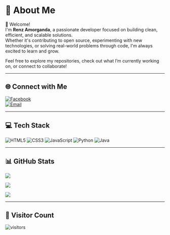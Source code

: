 # 💫 About Me
👋 Welcome!  
I'm **Renz Amorganda**, a passionate developer focused on building clean, efficient, and scalable solutions.  
Whether it's contributing to open source, experimenting with new technologies, or solving real-world problems through code, I'm always excited to learn and grow.

Feel free to explore my repositories, check out what I’m currently working on, or connect to collaborate!

---

## 🌐 Connect with Me
[![Facebook](https://img.shields.io/badge/Facebook-%231877F2.svg?style=for-the-badge&logo=Facebook&logoColor=white)](https://facebook.com/RenzAmorganda)  
[![Email](https://img.shields.io/badge/Email-D14836?style=for-the-badge&logo=gmail&logoColor=white)](mailto:Renz.amorganda@sccpag.edu.ph)

---

## 💻 Tech Stack
![HTML5](https://img.shields.io/badge/HTML5-%23E34F26.svg?style=plastic&logo=html5&logoColor=white)
![CSS3](https://img.shields.io/badge/CSS3-%231572B6.svg?style=plastic&logo=css3&logoColor=white)
![JavaScript](https://img.shields.io/badge/JavaScript-%23323330.svg?style=plastic&logo=javascript&logoColor=%23F7DF1E)
![Python](https://img.shields.io/badge/Python-3670A0?style=plastic&logo=python&logoColor=ffdd54)
![Java](https://img.shields.io/badge/Java-%23ED8B00.svg?style=plastic&logo=openjdk&logoColor=white)

---

## 📊 GitHub Stats
![](https://github-readme-stats.vercel.app/api?username=RenzAmorganda&theme=dark&hide_border=false&include_all_commits=true&count_private=true)

![](https://streak-stats.demolab.com?user=RenzAmorganda&theme=dark&hide_border=false)

![](https://github-readme-stats.vercel.app/api/top-langs/?username=RenzAmorganda&theme=dark&hide_border=false&layout=compact)

---

## 🧭 Visitor Count
![visitors](https://visitor-badge.lithub.cc/badge?page_id=RenzAmorganda.readme)

<!-- Proudly created with GPRM ( https://gprm.itsvg.in ) -->

